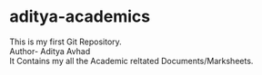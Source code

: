 # aditya-academics
This is my first Git Repository.
<br>
Author- Aditya Avhad
<br>
It Contains my all the Academic reltated Documents/Marksheets.
